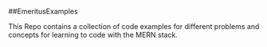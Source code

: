 ##EmeritusExamples


This Repo contains a collection of code examples for different problems and concepts for learning to code with the MERN stack.